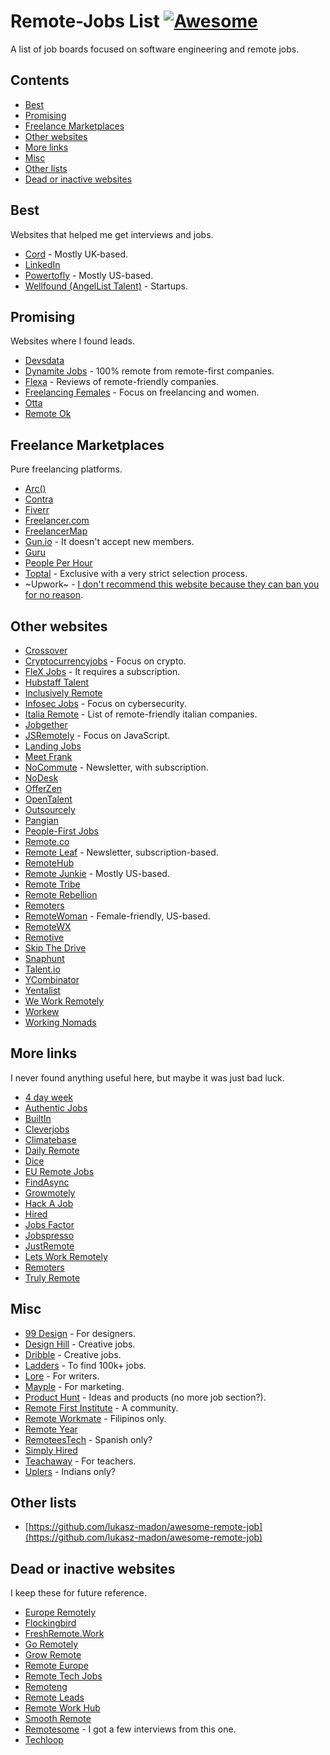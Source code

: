 # Remote-Jobs List [![Awesome](https://awesome.re/badge.svg)](https://awesome.re)

A list of job boards focused on software engineering and remote jobs.

## Contents
- [Best](#best)
- [Promising](#promising)
- [Freelance Marketplaces](#freelance-marketplaces)
- [Other websites](#other-websites)
- [More links](#more-links)
- [Misc](#misc)
- [Other lists](#other-lists)
- [Dead or inactive websites](#dead-or-inactive-websites)

## Best
Websites that helped me get interviews and jobs.
- [Cord](https://cord.co/) - Mostly UK-based.
- [LinkedIn](https://www.linkedin.com/jobs/)
- [Powertofly](https://powertofly.com/jobs/) - Mostly US-based.
- [Wellfound (AngelList Talent)](https://angel.co/) - Startups.

## Promising
Websites where I found leads.
- [Devsdata](https://devsdata.com/careers/)
- [Dynamite Jobs](https://dynamitejobs.com/) - 100% remote from remote-first companies.
- [Flexa](https://flexa.careers/) - Reviews of remote-friendly companies.
- [Freelancing Females](https://jobs.freelancingfemales.com) - Focus on freelancing and women.
- [Otta](https://otta.com)
- [Remote Ok](https://remoteok.com)

## Freelance Marketplaces
Pure freelancing platforms.
- [Arc()](https://arc.dev)
- [Contra](https://contra.com)
- [Fiverr](https://www.fiverr.com/)
- [Freelancer.com](https://www.freelancer.com/)
- [FreelancerMap](https://www.freelancermap.com)
- [Gun.io](https://gun.io/) - It doesn't accept new members.
- [Guru](https://www.guru.com/)
- [People Per Hour](https://www.peopleperhour.com/)
- [Toptal](https://www.toptal.com/) - Exclusive with a very strict selection process.
- ~Upwork~ - [I don't recommend this website because they can ban you for no reason](https://medium.com/@albertorossotto/about-the-right-to-be-forgotten-1d50f1f66a45).

## Other websites
- [Crossover](https://www.crossover.com/)
- [Cryptocurrencyjobs](https://cryptocurrencyjobs.co/) - Focus on crypto.
- [FleX Jobs](https://www.flexjobs.com) - It requires a subscription.
- [Hubstaff Talent](https://hubstafftalent.net)
- [Inclusively Remote](https://inclusivelyremote.com/)
- [Infosec Jobs](https://infosec-jobs.com/) - Focus on cybersecurity.
- [Italia Remote](https://italiaremote.com/companies) - List of remote-friendly italian companies.
- [Jobgether](https://en.jobgether.com)
- [JSRemotely](https://jsremotely.com/) - Focus on JavaScript.
- [Landing Jobs](https://landing.jobs)
- [Meet Frank](https://meetfrank.com)
- [NoCommute](https://www.nocommutejob.com/) - Newsletter, with subscription.
- [NoDesk](https://nodesk.co)
- [OfferZen](https://www.offerzen.com)
- [OpenTalent](https://opentalent.co)
- [Outsourcely](https://www.outsourcely.com/)
- [Pangian](https://pangian.com)
- [People-First Jobs](https://peoplefirstjobs.com)
- [Remote.co](https://remote.co)
- [Remote Leaf](https://remoteleaf.com/) - Newsletter, subscription-based.
- [RemoteHub](https://www.remotehub.com)
- [Remote Junkie](https://jobs.remoteworkjunkie.com) - Mostly US-based.
- [Remote Tribe](https://www.remotetribe.life)
- [Remote Rebellion](https://remoterebellion.com/)
- [Remoters](https://remoters.net)
- [RemoteWoman](https://remotewoman.com) - Female-friendly, US-based.
- [RemoteWX](https://remotewx.com)
- [Remotive](https://remotive.com)
- [Skip The Drive](https://www.skipthedrive.com)
- [Snaphunt](https://snaphunt.com)
- [Talent.io](https://www.talent.io/p/en-fr/home)
- [YCombinator](https://www.ycombinator.com/jobs/role/all/remote/)
- [Yentalist](https://yentalist.com/)
- [We Work Remotely](https://weworkremotely.com)
- [Workew](https://workew.com)
- [Working Nomads](https://www.workingnomads.com/jobs)

## More links
I never found anything useful here, but maybe it was just bad luck.
- [4 day week](https://4dayweek.io/)
- [Authentic Jobs](https://authenticjobs.com)
- [BuiltIn](https://builtin.com/)
- [Cleverjobs](https://cleverjobs.net)
- [Climatebase](https://climatebase.org/)
- [Daily Remote](https://dailyremote.com)
- [Dice](https://www.dice.com)
- [EU Remote Jobs](https://euremotejobs.com)
- [FindAsync](https://www.findasync.com/?job-categories=back-end-programming)
- [Growmotely](https://www.growmotely.com/job-board/)
- [Hack A Job](https://hackajob.co/)
- [Hired](https://hired.com/)
- [Jobs Factor](https://jobsfactor.eu)
- [Jobspresso](https://jobspresso.co/)
- [JustRemote](https://justremote.co)
- [Lets Work Remotely](https://www.letsworkremotely.com)
- [Remoters](https://www.remoters.me)
- [Truly Remote](https://trulyremote.co)

## Misc
- [99 Design](https://99designs.com) - For designers.
- [Design Hill](https://www.designhill.com) - Creative jobs.
- [Dribble](https://dribbble.com) - Creative jobs.
- [Ladders](https://www.theladders.com) - To find 100k+ jobs.
- [Lore](https://lorewritingschool.com/job-boards/) - For writers.
- [Mayple](https://mayple.webflow.io/) - For marketing.
- [Product Hunt](https://www.producthunt.com) - Ideas and products (no more job section?).
- [Remote First Institute](https://remote-first.institute) - A community.
- [Remote Workmate](https://www.linkedin.com/company/remote-workmate/) - Filipinos only.
- [Remote Year](https://linktr.ee/remoteyear)
- [RemoteesTech](https://www.remoteestech.com/) - Spanish only?
- [Simply Hired](http://www.simplyhired.com/)
- [Teachaway](https://www.teachaway.com/) - For teachers.
- [Uplers](https://www.uplers.com/) - Indians only?

## Other lists
- [https://github.com/lukasz-madon/awesome-remote-job](https://github.com/lukasz-madon/awesome-remote-job)

## Dead or inactive websites
I keep these for future reference.
- [Europe Remotely](http://europeremotely.com/)
- [Flockingbird](https://search.flockingbird.social/)
- [FreshRemote.Work](https://freshremote.work)
- [Go Remotely](https://goremotely.net)
- [Grow Remote](https://jobs.growremote.ie/home/)
- [Remote Europe](https://remote-europe.com)
- [Remote Tech Jobs](https://www.remotetechjobs.com)
- [Remoteng](https://remoteng.com)
- [Remote Leads](https://remoteleads.io/)
- [Remote Work Hub](https://remoteworkhub.com/)
- [Smooth Remote](https://smoothremote.com)
- [Remotesome](https://www.remotesome.com) - I got a few interviews from this one.
- [Techloop](https://jobs.techloop.io)
